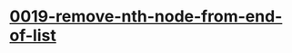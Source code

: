 # [0019-remove-nth-node-from-end-of-list](https://leetcode.com/problems/remove-nth-node-from-end-of-list)